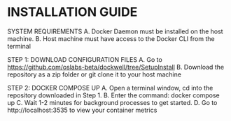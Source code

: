 # INSTALLATION GUIDE

SYSTEM REQUIREMENTS
  A. Docker Daemon must be installed on the host machine.
  B. Host machine must have access to the Docker CLI from the terminal

STEP 1: DOWNLOAD CONFIGURATION FILES
  A. Go to https://github.com/oslabs-beta/dockwell/tree/SetupInstall
  B. Download the repository as a zip folder or git clone it to your host machine
  
STEP 2: DOCKER COMPOSE UP
  A. Open a terminal window, cd into the repository downloaded in Step 1.
  B. Enter the command:   docker compose up
  C. Wait 1-2 minutes for background processes to get started.
  D. Go to http://localhost:3535 to view your container metrics

